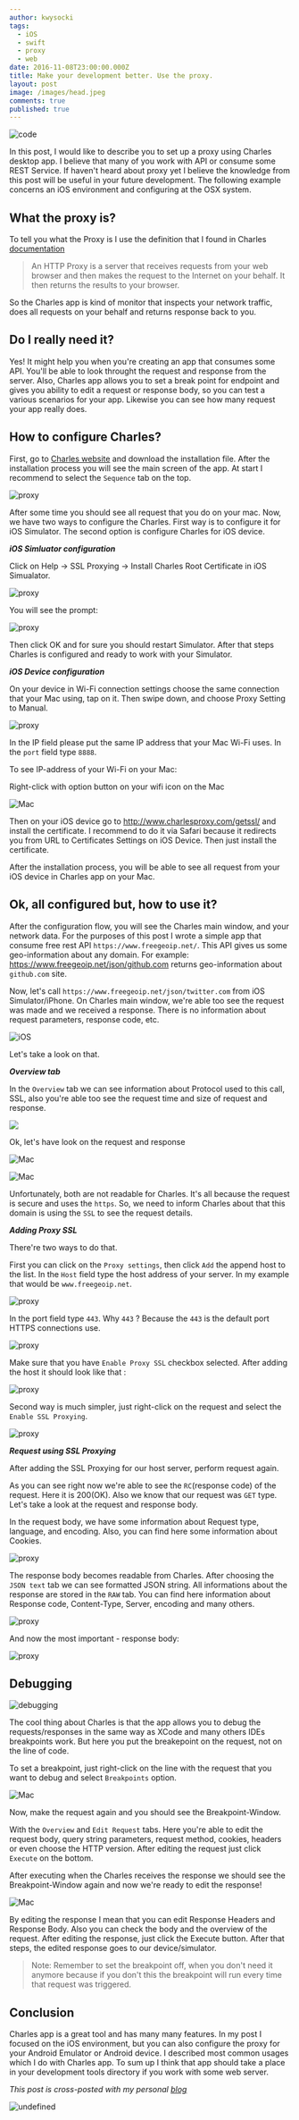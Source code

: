 ```yaml
---
author: kwysocki
tags:
  - iOS
  - swift
  - proxy
  - web
date: 2016-11-08T23:00:00.000Z
title: Make your development better. Use the proxy.
layout: post
image: /images/head.jpeg
comments: true
published: true
---
```

![code](https://github.com/kamwysoc/kamwysoc.github.io/blob/master/assets/posts/charles/head.jpeg?raw=true)

In this post, I would like to describe you to set up a proxy using Charles desktop app. I believe that many of you work with API or consume some REST Service. If haven't heard about proxy yet I believe the knowledge from this post will be useful in your future development.
The following example concerns an iOS environment and configuring at the OSX system.

## What the proxy is?

To tell you what the Proxy is I use the definition that I found in Charles [documentation](https://www.charlesproxy.com/documentation/additional/http-proxy/)

> An HTTP Proxy is a server that receives requests from your web browser and then makes the request to the Internet on your behalf. It then returns the results to your browser.

So the Charles app is kind of monitor that inspects your network traffic, does all requests on your behalf and returns response back to you.

## Do I really need it?

Yes! It might help you when you're creating an app that consumes some API. You'll be able to look throught the request and response from the server. Also, Charles app allows you to set a break point for endpoint and gives you ability to edit a request or response body, so you can test a various scenarios for your app. Likewise you can see how many request your app really does.

## How to configure Charles?

First, go to [Charles website](https://www.charlesproxy.com/download/) and download the installation file. After the installation process you will see the main screen of the app. At start I recommend to select the `Sequence` tab on the top.

![proxy](https://github.com/kamwysoc/kamwysoc.github.io/blob/master/assets/posts/charles/main_screen.png?raw=true)

After some time you should see all request that you do on your mac.
Now, we have two ways to configure the Charles. First way is to configure it for iOS Simulator. The second option is configure Charles for iOS device.

***iOS Simluator configuration***

Click on Help -> SSL Proxying -> Install Charles Root Certificate in iOS Simualator.

![proxy](https://github.com/kamwysoc/kamwysoc.github.io/blob/master/assets/posts/charles/install_on_ios.png?raw=true)

You will see the prompt:

![proxy](https://github.com/kamwysoc/kamwysoc.github.io/blob/master/assets/posts/charles/prompt.png?raw=true)

Then click OK and for sure you should restart Simulator. After that steps Charles is configured and ready to work with your Simulator.

***iOS Device configuration***

On your device in Wi-Fi connection settings choose the same connection that your Mac using, tap on it. Then swipe down, and choose Proxy Setting to Manual.

![proxy](https://github.com/kamwysoc/kamwysoc.github.io/blob/master/assets/posts/charles/proxy_iphone.png?raw=true)

In the IP field please put the same IP address that your Mac Wi-Fi uses. In the `port` field type `8888`.

To see IP-address of your Wi-Fi on your Mac:

Right-click with option button on your wifi icon on the Mac

![Mac](https://github.com/kamwysoc/kamwysoc.github.io/blob/master/assets/posts/charles/wifi_mac.png?raw=true)

Then on your iOS device go to <http://www.charlesproxy.com/getssl/> and install the certificate. I recommend to do it via Safari because it redirects you from URL to Certificates Settings on iOS Device. Then just install the certificate.

After the installation process, you will be able to see all request from your iOS device in Charles app on your Mac.

## Ok, all configured but, how to use it?

After the configuration flow, you will see the Charles main window, and your network data. For the purposes of this post I wrote a simple app that consume free rest API `https://www.freegeoip.net/`. This API gives us some geo-information about any domain. For example:
https://www.freegeoip.net/json/github.com returns geo-information about `github.com` site.

Now, let's call `https://www.freegeoip.net/json/twitter.com` from iOS Simulator/iPhone. On Charles main window, we're able too see the request was made and we received a response. There is no information about request parameters, response code, etc.

![iOS](https://github.com/kamwysoc/kamwysoc.github.io/blob/master/assets/posts/charles/call.png?raw=true)

Let's take a look on that.

***Overview tab***

In the `Overview` tab we can see information about Protocol used to this call, SSL, also you're able too see the request time and size of request and response.

![](https://github.com/kamwysoc/kamwysoc.github.io/blob/master/assets/posts/charles/overview.png?raw=true)

Ok, let's have look on the request and response

![Mac](https://github.com/kamwysoc/kamwysoc.github.io/blob/master/assets/posts/charles/request_non_readable.png?raw=true)

![Mac](https://github.com/kamwysoc/kamwysoc.github.io/blob/master/assets/posts/charles/response_non_readable.png?raw=true)

Unfortunately, both are not readable for Charles. It's all because the request is secure and uses the `https`. So, we need to inform Charles about that this domain is using the `SSL` to see the request details.

***Adding Proxy SSL***

There're two ways to do that.

First you can click on the `Proxy settings`, then click `Add` the append host to the list. In the `Host` field type the host address of your server. In my example that would be `www.freegeoip.net`.

![proxy](https://github.com/kamwysoc/kamwysoc.github.io/blob/master/assets/posts/charles/add_proxy_settings.png?raw=true)

In the port field type `443`. Why `443` ? Because the `443` is the default port HTTPS connections use.

![proxy](https://github.com/kamwysoc/kamwysoc.github.io/blob/master/assets/posts/charles/host_and_port.png?raw=true)

Make sure that you have `Enable Proxy SSL` checkbox selected.
After adding the host it should look like that :

![proxy](https://github.com/kamwysoc/kamwysoc.github.io/blob/master/assets/posts/charles/after_adding.png?raw=true)

Second way is much simpler, just right-click on the request and select the `Enable SSL Proxying`.

![proxy](https://github.com/kamwysoc/kamwysoc.github.io/blob/master/assets/posts/charles/enable_proxy_settings.png?raw=true)

***Request using SSL Proxying***

After adding the SSL Proxying for our host server, perform request again.

As you can see right now we're able to see the `RC`(response code) of the request. Here it is 200(OK). Also we know that our request was `GET` type. Let's take a look at the request and response body.

In the request body, we have some information about Request type, language, and encoding. Also, you can find here some information about Cookies.

![proxy](https://github.com/kamwysoc/kamwysoc.github.io/blob/master/assets/posts/charles/ssl_request_screen.png?raw=true)

The response body becomes readable from Charles. After choosing the `JSON text` tab we can see formatted JSON string. All informations about the response are stored in the `RAW` tab. You can find here information about Response code, Content-Type, Server, encoding and many others.

![proxy](https://github.com/kamwysoc/kamwysoc.github.io/blob/master/assets/posts/charles/charles_tab.png?raw=true)

And now the most important - response body:

![proxy](https://github.com/kamwysoc/kamwysoc.github.io/blob/master/assets/posts/charles/response_body_ssl.png?raw=true)

## Debugging

![debugging](https://github.com/kamwysoc/kamwysoc.github.io/blob/master/assets/posts/charles/havefun_mem.jpg?raw=true)

The cool thing about Charles is that the app allows you to debug the requests/responses in the same way as XCode and many others IDEs breakpoints work. But here you put the breakepoint on the request, not on the line of code.

To set a breakpoint, just right-click on the line with the request that you want to debug and select `Breakpoints` option.

![Mac](https://github.com/kamwysoc/kamwysoc.github.io/blob/master/assets/posts/charles/breakpoint.png?raw=true)

Now, make the request again and you should see the Breakpoint-Window.

With the `Overview` and `Edit Request` tabs. Here you're able to edit the request body, query string parameters, request method, cookies, headers or even choose the HTTP version. After editing the request just click `Execute` on the bottom.

After executing when the Charles receives the response we should see the Breakpoint-Window again and now we're ready to edit the response!

![Mac](https://github.com/kamwysoc/kamwysoc.github.io/blob/master/assets/posts/charles/edit_response.png?raw=true)

By editing the response I mean that you can edit Response Headers and Response Body. Also you can check the body and the overview of the request. After editing the response, just click the Execute button.
After that steps, the edited response goes to our device/simulator.

> Note: Remember to set the breakpoint off, when you don't need it anymore because if you don't this the breakpoint will run every time that request was triggered.

## Conclusion

Charles app is a great tool and has many many features. In my post I focused on the iOS environment, but you can also configure the proxy for your Android Emulator or Android device.
I described most common usages which I do with Charles app. To sum up I think that app should take a place in your development tools directory if you work with some web server.

*This post is cross-posted with my personal [blog](https://wysockikamil.com/improve-your-development-using-charles/)*



<img src="/images/1.png" alt="undefined" class="hide-on-mobile" />
